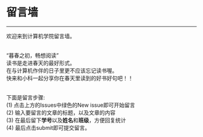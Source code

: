 # 留言墙

---

欢迎来到计算机学院留言墙。

<br>“暮春之初，畅想阅读”
<br>读书是走进春天的最好形式。
<br>在与计算机作伴的日子里更不应该忘记读书喔。
<br>快来和小科一起分享你在春天里读到的好书好句吧！！

<br>下面是留言步骤: 
<br>(1) 点击上方的Issues中绿色的New issue即可开始留言
<br>(2) 输入要留言的文章的标题，以及文章的内容
<br>(3) 在最后留下<strong>学号</strong>以及<strong>姓名</strong>和<strong>班级</strong>，方便回复统计
<br>(4) 最后点击submit即可提交留言。

